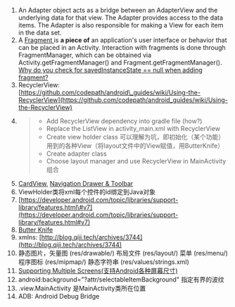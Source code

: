 1. An Adapter object acts as a bridge between an AdapterView and the underlying data for that view. The Adapter provides access to the data items. The Adapter is also responsible for making a View for each item in the data set.
2. A [Fragment ](https://github.com/codepath/android_guides/wiki/Creating-and-Using-Fragments)is **a piece of** an application's user interface or behavior that can be placed in an Activity. Interaction with fragments is done through FragmentManager, which can be obtained via Activity.getFragmentManager\(\) and Fragment.getFragmentManager\(\). [Why do you check for savedInstanceState == null when adding fragment? ](/adding)
3. RecyclerView: [https://github.com/codepath/android\_guides/wiki/Using-the-RecyclerView](https://github.com/codepath/android_guides/wiki/Using-the-RecyclerView)
4. > * Add RecyclerView dependency into gradle file \(how?\)
   > * Replace the ListView in activity\_main.xml with RecyclerView
   > * Create view holder class 可以理解为坑，即初始化（某个功能）用到的各种View（将layout文件中的View赋值，用ButterKnife）
   > * Create adapter class
   > * Choose layout manager and use RecyclerView in MainActivity 组合
5. [CardView](https://github.com/codepath/android_guides/wiki/Using-the-CardView), [Navigation Drawer & Toolbar](https://www.gitbook.com/book/sugarac/android-tutorials-summary/edit#)
6. ViewHolder类将xml每个控件的id绑定到Java对象
7. [https://developer.android.com/topic/libraries/support-library/features.html\#v7](https://developer.android.com/topic/libraries/support-library/features.html#v7)
8. [Butter Knife](http://jakewharton.github.io/butterknife/)
9. xmlns: [http://blog.qiji.tech/archives/3744](http://blog.qiji.tech/archives/3744)
10. 静态图片，矢量图 \(res/drawable/\) 布局文件 \(res/layout/\) 菜单 \(res/menu/\) 程序图标 \(res/mipmap/\) 静态字符串 \(res/values/strings.xml\)
11. [Supporting Multiple Screens\(支持Android各种屏幕尺寸\)](http://blog.csdn.net/wzy_1988/article/details/52932875)
12. android:background="?attr/selectableItemBackground" 指定有界的波纹
13. .view.MainActivity 是MainActivity类所在位置
14. ADB: Android Debug Bridge



